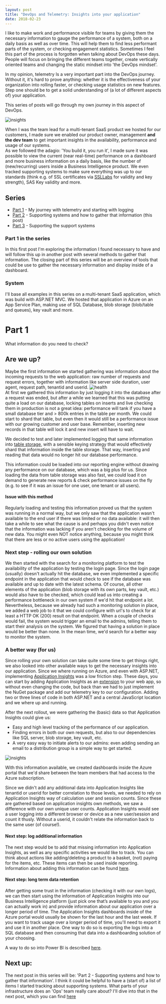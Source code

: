 ```yaml
---
layout: post
title: "DevOps and Telemetry: Insights into your application"
date: 2018-02-23
---
```


I like to make work and performance visible for teams by giving them the necessary information to gauge the performance of a system, both on a daily basis as well as over time. This will help them to find less performant parts of the system, or checking engagement statistics. Sometimes I feel this part of the process is forgotten when talking about DevOps these days. People will focus on bringing the different teams together, create vertically oriented teams and changing the static mindset into 'the DevOps mindset'.  

In my opinion, telemetry Is a very important part into the DevOps journey. Without it, it's hard to prove anything: whether it is the effectiveness of your organization into rolling faster, or checking usage statistics on new features. Step one should be to get a solid understanding of (a lot of different aspects of) your application. 

This series of posts will go through my own journey in this aspect of DevOps. 

![insights](/images/20180314_02.jpeg)

When I was the team lead for a multi-tenant SaaS product we hosted for our customers, I made sure we enabled our product owner, management **and the dev team** to get important insights in the availability, performance and usage of our systems.  
As we followed the adagio: 'You build it, you run it', I made sure it was possible to view the current (near real-time) performance on a dashboard and more business information on a daily basis, like the number of (new/recurring) users inside a Business Intelligence product. We even tracked supporting systems to make sure everything was up to our standards (think e.g. of SSL certificates via [SSLLabs](https://www.ssllabs.com/) for validity and key strength), SAS Key validity and more.


## Series
* [Part 1](https://rajbos.github.io/blog/2018/02/23/DevOps-and-Telemetry-Insights-into-your-application) - My journey with telemetry and starting with logging
* [Part 2](https://rajbos.github.io/blog/2018/03/22/DevOps-and-Telemetry-Insights-supporting-systems) - Supporting systems and how to gather that information (this post)
* [Part 3](https://rajbos.github.io/blog/2018/04/02/DevOps-and-Telemetry-support-the-support-systems) - Supporting the support systems

### Part 1 in the series
In this first post I'm exploring the information I found necessary to have and will follow this up in another post with several methods to gather that information. The closing part of this series will be an overview of tools that could be use to gather the necessary information and display inside of a dashboard.

### System
I'll base all examples in this series on a multi-tenant SaaS application, which was build with ASP.NET MVC. We hosted that application in Azure on an App Service Plan, making use of SQL Database, blob storage (blob/table and queues), key vault and more. 

# Part 1
What information do you need to check?	

## Are we up?
Maybe the first information we started gathering was information about the incoming requests to the web application: raw number of requests and request errors, together with information like server side duration, user agent, request path, tenantid and userid. 
![health](/images/20180314_health.png)  
At first we gathered this information by just logging it into the database after a request was ended, but after a while we learned that this was putting quite a load on our database, locking tables on inserts and live checking them in production is not a great idea: performance will tank if you have a small database tier and > 800k entries in the table per month. We could start to shard that table, but even then it would still be a performance issue with our growing customer and user base. Remember, inserting new records in that table will lock it and new insert will have to wait. 

We decided to test and later implemented logging that same information into [table storage](https://azure.microsoft.com/en-us/services/storage/tables/?WT.mc_id=AZ-MVP-5003719), with a sensible keying strategy that would effectively shard that information inside the table storage. That way, inserting and reading that data would no longer hit our database performance.

This information could be loaded into our reporting engine without drawing any performance on our database, which was a big plus for us. Since loading the data from table storage was also fast, we could load it on demand to generate new reports & check performance issues on the fly (e.g. to see if it was an issue for one user, one tenant or all users). 

#### Issue with this method
Regularly loading and testing this information proved us that the system was running in a normal way, but we only saw that the application wasn't available to the end user if there was limited or no data available: it will then take a while to see what the cause is and perhaps you didn't even notice that the information was lacking if you aren't checking for the volume of new data. You might even NOT notice anything, because you might think that there are less or no active users using the application!

### Next step - rolling our own solution
We then started with the search for a monitoring platform to test the availability of the application by testing the login page. Since the login page (usually) doesn't actually hit the database, we even implemented a specific endpoint in the application that would check to see if the database was available and up to date with the latest schema. Of course, all other elements of the application (blob storage with its own parts, key vault, etc.) would also have to be checked, which could lead us into creating a performance bottleneck in our own system if we'd hit that endpoint a lot. Nevertheless, because we already had  such a monitoring solution in place, we added a web job to it that we could configure with url's to check for at least a HTTP OK (200) result on that endpoint. When a couple of checks would fail, the system would trigger an email to the admins, telling them to start their analysis on the system. We figured that having a solution in place would be better than none. In the mean time, we'd search for a better way to monitor the system.

### A better way (for us)
Since rolling your own solution can take quite some time to get things right, we also looked into other available ways to get the necessary insights into our application. Since we where running on Azure, and even with ASP.NET, implementing [Application Insights](https://azure.microsoft.com/en-us/services/application-insights/?WT.mc_id=AZ-MVP-5003719) was a low friction step. These days, you can start by adding Application Insights as an [extension](https://azure.microsoft.com/en-us/blog/azure-web-sites-extensions/?WT.mc_id=AZ-MVP-5003719) to your web app, so without even changing the code, but back than we had to just implement the NuGet package and add our telemetry key to our configuration. Adding two or three lines of code in both ASP.NET and a central JavaScript location and we where up and running.

After the next rollout, we were gathering the (basic) data so that Application Insights could give us:
* Easy and high level tracking of the performance of our application.
* Finding errors in both our own requests, but also to our dependencies like SQL server, blob storage, key vault, etc.
* A very easy way to initiate alerts to our admins: even adding sending an email to a distribution group is a simple way to get started.


![insights](/images/20180314_03.png)

With this information available, we created dashboards inside the Azure portal that we'd share between the team members that had access to the Azure subscription.

Since we didn't add any additional data into Application Insights like tenantid or userid for better correlation to those levels, we needed to rely on Application Insights way of calculation user and session counts. Since these are gathered based on application insights own methods, we saw a difference with our own unique user counts. Application Insights would see a user logging into a different browser or device as a new user/session and count it thusly. Without a userid, it couldn't relate the information back to the same user (of course!). 

#### Next step: log additional information
The next step would be to add that missing information into Application Insights, as well as any specific activities we would like to track. You can think about actions like adding/deleting a product to a basket, (not) paying for the items, etc. These items can then be used inside reporting.
Information about adding this information can be found [here](https://docs.microsoft.com/en-us/azure/application-insights/app-insights-api-custom-events-metrics?WT.mc_id=AZ-MVP-5003719).

#### Next step: long term data retention
After getting some trust in the information (checking it with our own logs), we can then start using the information of Application Insights into our Business Intelligence platform (just pick one that’s available to you and you can actually work in) and provide information about our application over a longer period of time. The Application Insights dashboards inside of the Azure portal would usually be shown for the last hour and the last week. If you want to track usage over a longer period of time, you'll need to export it and use it in another place.  One way to do so is exporting the logs into a SQL database and then consuming that data into a dashboarding solution of your choosing.  

A way to do so into Power BI is described [here](https://www.patrickvankleef.com/2017/12/04/use-power-bi-to-build-interactive-visualizations-based-on-application-insights-telemetry-data/).


## Next up:
The next post in this series will be: 'Part 2 - Supporting systems and how to gather that information'. I think it could be helpful to have a (start of) a list of items I started tracking about supporting systems. What parts of your infrastructure does an 'Ops' team really care about? I'll dive into that in the next post, which you can find [here](https://rajbos.github.io/blog/2018/03/22/DevOps-and-Telemetry-Insights-supporting-systems)